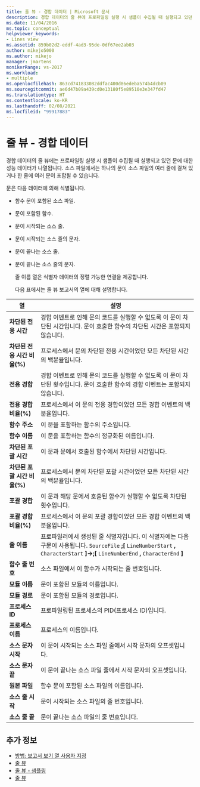 ```yaml
---
title: 줄 뷰 - 경합 데이터 | Microsoft 문서
description: 경합 데이터의 줄 뷰에 프로파일링 실행 시 샘플이 수집될 때 실행되고 있던 문의 성능 데이터를 나열하는 방법을 알아봅니다.
ms.date: 11/04/2016
ms.topic: conceptual
helpviewer_keywords:
- Lines view
ms.assetid: 859b02d2-eddf-4ad3-95de-0df67ee2ab03
author: mikejo5000
ms.author: mikejo
manager: jmartens
monikerRange: vs-2017
ms.workload:
- multiple
ms.openlocfilehash: 863cd741833082ddfac400d86edeba574b4dcb09
ms.sourcegitcommit: ae6d47b09a439cd0e13180f5e89510e3e347fd47
ms.translationtype: HT
ms.contentlocale: ko-KR
ms.lasthandoff: 02/08/2021
ms.locfileid: "99917883"
---
```

# <a name="lines-view---contention-data"></a>줄 뷰 - 경합 데이터
경합 데이터의 줄 뷰에는 프로파일링 실행 시 샘플이 수집될 때 실행되고 있던 문에 대한 성능 데이터가 나열됩니다. 소스 파일에서는 하나의 문이 소스 파일의 여러 줄에 걸쳐 있거나 한 줄에 여러 문이 포함될 수 있습니다.

 문은 다음 데이터에 의해 식별됩니다.

- 함수 문이 포함된 소스 파일.

- 문이 포함된 함수.

- 문이 시작되는 소스 줄.

- 문이 시작되는 소스 줄의 문자.

- 문이 끝나는 소스 줄.

- 문이 끝나는 소스 줄의 문자.

  줄 이름 열은 식별자 데이터의 정렬 가능한 연결을 제공합니다.

  다음 표에서는 줄 뷰 보고서의 열에 대해 설명합니다.

|열|설명|
|------------|-----------------|
|**차단된 전용 시간**|경합 이벤트로 인해 문의 코드를 실행할 수 없도록 이 문이 차단된 시간입니다. 문이 호출한 함수의 차단된 시간은 포함되지 않습니다.|
|**차단된 전용 시간 비율(%)**|프로세스에서 문의 차단된 전용 시간이었던 모든 차단된 시간의 백분율입니다.|
|**전용 경합**|경합 이벤트로 인해 문의 코드를 실행할 수 없도록 이 문이 차단된 횟수입니다. 문이 호출한 함수의 경합 이벤트는 포함되지 않습니다.|
|**전용 경합 비율(%)**|프로세스에서 이 문의 전용 경합이었던 모든 경합 이벤트의 백분율입니다.|
|**함수 주소**|이 문을 포함하는 함수의 주소입니다.|
|**함수 이름**|이 문을 포함하는 함수의 정규화된 이름입니다.|
|**차단된 포괄 시간**|이 문과 문에서 호출된 함수에서 차단된 시간입니다.|
|**차단된 포괄 시간 비율(%)**|프로세스에서 문의 차단된 포괄 시간이었던 모든 차단된 시간의 백분율입니다.|
|**포괄 경합**|이 문과 해당 문에서 호출된 함수가 실행할 수 없도록 차단된 횟수입니다.|
|**포괄 경합 비율(%)**|프로세스에서 이 문의 포괄 경합이었던 모든 경합 이벤트의 백분율입니다.|
|**줄 이름**|프로파일러에서 생성된 줄 식별자입니다. 이 식별자에는 다음 구문이 사용됩니다. `SourceFile` **;[** `LineNumberStart` **,** `CharacterStart` **]->;[** `LineNumberEnd` **,** `CharacterEnd` **]**|
|**함수 줄 번호**|소스 파일에서 이 함수가 시작되는 줄 번호입니다.|
|**모듈 이름**|문이 포함된 모듈의 이름입니다.|
|**모듈 경로**|문이 포함된 모듈의 경로입니다.|
|**프로세스 ID**|프로파일링된 프로세스의 PID(프로세스 ID)입니다.|
|**프로세스 이름**|프로세스의 이름입니다.|
|**소스 문자 시작**|이 문이 시작되는 소스 파일 줄에서 시작 문자의 오프셋입니다.|
|**소스 문자 끝**|이 문이 끝나는 소스 파일 줄에서 시작 문자의 오프셋입니다.|
|**원본 파일**|함수 문이 포함된 소스 파일의 이름입니다.|
|**소스 줄 시작**|문이 시작되는 소스 파일의 줄 번호입니다.|
|**소스 줄 끝**|문이 끝나는 소스 파일의 줄 번호입니다.|

## <a name="see-also"></a>추가 정보
- [방법: 보고서 보기 열 사용자 지정](../profiling/how-to-customize-report-view-columns.md)
- [줄 뷰](../profiling/lines-view.md)
- [줄 뷰 - 샘플링](../profiling/lines-view-dotnet-memory-sampling-data.md)
- [줄 뷰](../profiling/lines-view-sampling-data.md)
